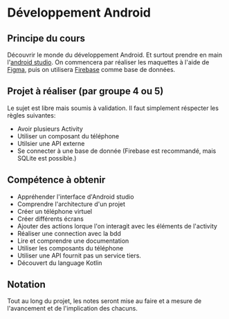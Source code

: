 # Développement Android

## Principe du cours

Découvrir le monde du développement Android. Et surtout prendre en main l'[android studio](https://developer.android.com/studio). On commencera par réaliser les maquettes à l'aide de [Figma](https://www.figma.com/fr/), puis on utilisera [Firebase](https://firebase.google.com/) comme base de données.

## Projet à réaliser (par groupe 4 ou 5)

Le sujet est libre mais soumis à validation. Il faut simplement réspecter les règles suivantes:

- Avoir plusieurs Activity
- Utiliser un composant du téléphone
- Utilsier une API externe
- Se connecter à une base de donnée (Firebase est recommandé, mais SQLite est possible.)

## Compétence à obtenir

- Appréhender l'interface d'Android studio
- Comprendre l'architecture d'un projet
- Créer un téléphone virtuel
- Créer différents écrans
- Ajouter des actions lorque l'on interagit avec les éléments de l'activity
- Réaliser une connection avec la bdd
- Lire et comprendre une documentation
- Utiliser les composants du téléphone
- Utiliser une API fournit pas un service tiers.
- Découvert du language Kotlin

## Notation

Tout au long du projet, les notes seront mise au faire et a mesure de l'avancement et de l'implication des chacuns.